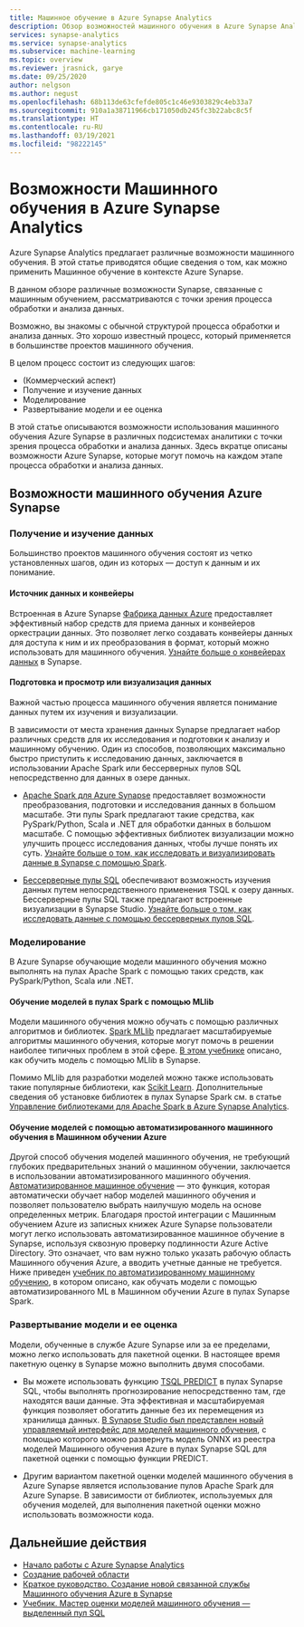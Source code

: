```yaml
---
title: Машинное обучение в Azure Synapse Analytics
description: Обзор возможностей машинного обучения в Azure Synapse Analytics.
services: synapse-analytics
ms.service: synapse-analytics
ms.subservice: machine-learning
ms.topic: overview
ms.reviewer: jrasnick, garye
ms.date: 09/25/2020
author: nelgson
ms.author: negust
ms.openlocfilehash: 68b113de63cfefde805c1c46e9303829c4eb33a7
ms.sourcegitcommit: 910a1a38711966cb171050db245fc3b22abc8c5f
ms.translationtype: HT
ms.contentlocale: ru-RU
ms.lasthandoff: 03/19/2021
ms.locfileid: "98222145"
---
```

# <a name="machine-learning-capabilities-in-azure-synapse-analytics"></a>Возможности Машинного обучения в Azure Synapse Analytics

Azure Synapse Analytics предлагает различные возможности машинного обучения. В этой статье приводятся общие сведения о том, как можно применить Машинное обучение в контексте Azure Synapse.

В данном обзоре различные возможности Synapse, связанные с машинным обучением, рассматриваются с точки зрения процесса обработки и анализа данных.

Возможно, вы знакомы с обычной структурой процесса обработки и анализа данных. Это хорошо известный процесс, который применяется в большинстве проектов машинного обучения.

В целом процесс состоит из следующих шагов:
* (Коммерческий аспект)
* Получение и изучение данных
* Моделирование
* Развертывание модели и ее оценка

В этой статье описываются возможности использования машинного обучения Azure Synapse в различных подсистемах аналитики с точки зрения процесса обработки и анализа данных. Здесь вкратце описаны возможности Azure Synapse, которые могут помочь на каждом этапе процесса обработки и анализа данных.

## <a name="azure-synapse-machine-learning-capabilities"></a>Возможности машинного обучения Azure Synapse

### <a name="data-acquisition-and-understanding"></a>Получение и изучение данных

Большинство проектов машинного обучения состоят из четко установленных шагов, один из которых — доступ к данным и их понимание.

#### <a name="data-source-and-pipelines"></a>Источник данных и конвейеры

Встроенная в Azure Synapse [Фабрика данных Azure](../../data-factory/introduction.md) предоставляет эффективный набор средств для приема данных и конвейеров оркестрации данных. Это позволяет легко создавать конвейеры данных для доступа к ним и их преобразования в формат, который можно использовать для машинного обучения. [Узнайте больше о конвейерах данных](../../data-factory/concepts-pipelines-activities.md?bc=%2fazure%2fsynapse-analytics%2fbreadcrumb%2ftoc.json&toc=%2fazure%2fsynapse-analytics%2ftoc.json) в Synapse. 

#### <a name="data-preparation-and-explorationvisualization"></a>Подготовка и просмотр или визуализация данных

Важной частью процесса машинного обучения является понимание данных путем их изучения и визуализации.

В зависимости от места хранения данных Synapse предлагает набор различных средств для их исследования и подготовки к анализу и машинному обучению. Один из способов, позволяющих максимально быстро приступить к исследованию данных, заключается в использовании Apache Spark или бессерверных пулов SQL непосредственно для данных в озере данных.

* [Apache Spark для Azure Synapse](../spark/apache-spark-overview.md) предоставляет возможности преобразования, подготовки и исследования данных в большом масштабе. Эти пулы Spark предлагают такие средства, как PySpark/Python, Scala и .NET для обработки данных в большом масштабе. С помощью эффективных библиотек визуализации можно улучшить процесс исследования данных, чтобы лучше понять их суть. [Узнайте больше о том, как исследовать и визуализировать данные в Synapse с помощью Spark](../get-started-analyze-spark.md).

* [Бессерверные пулы SQL](../sql/on-demand-workspace-overview.md) обеспечивают возможность изучения данных путем непосредственного применения TSQL к озеру данных. Бессерверные пулы SQL также предлагают встроенные визуализации в Synapse Studio. [Узнайте больше о том, как исследовать данные с помощью бессерверных пулов SQL](../get-started-analyze-sql-on-demand.md).

### <a name="modeling"></a>Моделирование

В Azure Synapse обучающие модели машинного обучения можно выполнять на пулах Apache Spark с помощью таких средств, как PySpark/Python, Scala или .NET.

#### <a name="train-models-on-spark-pools-with-mllib"></a>Обучение моделей в пулах Spark с помощью MLlib

Модели машинного обучения можно обучать с помощью различных алгоритмов и библиотек. [Spark MLlib](http://spark.apache.org/docs/latest/ml-guide.html) предлагает масштабируемые алгоритмы машинного обучения, которые могут помочь в решении наиболее типичных проблем в этой сфере. [В этом учебнике](../spark/apache-spark-machine-learning-mllib-notebook.md) описано, как обучить модель с помощью MLlib в Synapse.

Помимо MLlib для разработки моделей можно также использовать такие популярные библиотеки, как [Scikit Learn](https://scikit-learn.org/stable/). Дополнительные сведения об установке библиотек в пулах Synapse Spark см. в статье [Управление библиотеками для Apache Spark в Azure Synapse Analytics](../spark/apache-spark-azure-portal-add-libraries.md).

#### <a name="train-models-with-azure-machine-learning-automated-ml"></a>Обучение моделей с помощью автоматизированного машинного обучения в Машинном обучении Azure

Другой способ обучения моделей машинного обучения, не требующий глубоких предварительных знаний о машинном обучении, заключается в использовании автоматизированного машинного обучения. [Автоматизированное машинное обучение](../../machine-learning/concept-automated-ml.md) — это функция, которая автоматически обучает набор моделей машинного обучения и позволяет пользователю выбрать наилучшую модель на основе определенных метрик. Благодаря простой интеграции с Машинным обучением Azure из записных книжек Azure Synapse пользователи могут легко использовать автоматизированное машинное обучение в Synapse, используя сквозную проверку подлинности Azure Active Directory.  Это означает, что вам нужно только указать рабочую область Машинного обучения Azure, а вводить учетные данные не требуется. Ниже приведен [учебник по автоматизированному машинному обучению](../spark/apache-spark-azure-machine-learning-tutorial.md), в котором описано, как обучать модели с помощью автоматизированного ML в Машинном обучении Azure в пулах Synapse Spark.

### <a name="model-deployment-and-scoring"></a>Развертывание модели и ее оценка

Модели, обученные в службе Azure Synapse или за ее пределами, можно легко использовать для пакетной оценки. В настоящее время пакетную оценку в Synapse можно выполнить двумя способами.

* Вы можете использовать функцию [TSQL PREDICT](../sql-data-warehouse/sql-data-warehouse-predict.md) в пулах Synapse SQL, чтобы выполнять прогнозирование непосредственно там, где находятся ваши данные. Эта эффективная и масштабируемая функция позволяет обогатить данные без их перемещения из хранилища данных. [В Synapse Studio был представлен новый управляемый интерфейс для моделей машинного обучения](./tutorial-sql-pool-model-scoring-wizard.md), с помощью которого можно развернуть модель ONNX из реестра моделей Машинного обучения Azure в пулах Synapse SQL для пакетной оценки с помощью функции PREDICT.

* Другим вариантом пакетной оценки моделей машинного обучения в Azure Synapse является использование пулов Apache Spark для Azure Synapse. В зависимости от библиотек, используемых для обучения моделей, для выполнения пакетной оценки можно использовать возможности кода.

## <a name="next-steps"></a>Дальнейшие действия

* [Начало работы с Azure Synapse Analytics](../get-started.md)
* [Создание рабочей области](../get-started-create-workspace.md)
* [Краткое руководство. Создание новой связанной службы Машинного обучения Azure в Synapse](quickstart-integrate-azure-machine-learning.md)
* [Учебник. Мастер оценки моделей машинного обучения — выделенный пул SQL](tutorial-sql-pool-model-scoring-wizard.md)